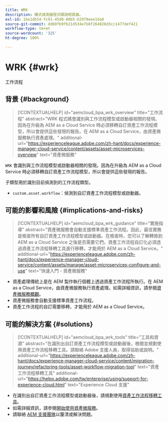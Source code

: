 ```yaml
---
title: WRK
description: 模式偵測器程式碼說明頁面。
exl-id: 1be1db54-fc91-45d0-80b5-b2978eee1da8
source-git-commit: dd60fb9fb21d534e7b6f264826d3cc1477def421
workflow-type: tm+mt
source-wordcount: '325'
ht-degree: 100%

---
```


# WRK {#wrk}

工作流程

## 背景 {#background}

>[!CONTEXTUALHELP]
>id="aemcloud_bpa_wrk_overview"
>title="工作流程"
>abstract="WRK 程式碼會識別與工作流程模型或啟動器相關的發現。因為在升級為 AEM as a Cloud Service 時必須移轉自訂資產工作流程模型，所以會提供這些發現的報告。在 AEM as a Cloud Service，由資產微服務執行資產處理。"
>additional-url="https://experienceleague.adobe.com/zh-hant/docs/experience-manager-cloud-service/content/assets/asset-microservices-overview" text="資產微服務"

`WRK` 會識別與工作流程模型或啟動器相關的發現。因為在升級為 AEM as a Cloud Service 時必須移轉自訂資產工作流程模型，所以會提供這些發現的報告。

子類型用於識別目前偵測到的工作流程類型。

* `custom.asset.workflow`：偵測到自訂資產工作流程模型或啟動器。

## 可能的影響和風險 {#implications-and-risks}

>[!CONTEXTUALHELP]
>id="aemcloud_bpa_wrk_guidance"
>title="實施指導"
>abstract="資產微服務會自動支援標準資產工作流程。因此，最佳實務是檢查所有自訂資產工作流程模型或啟動器。在檢查時，您可以了解轉換到 AEM as a Cloud Service 之後是否需要它們。資產工作流程自訂化必須透過資產工作流程移轉工具進行移轉，才能用於 AEM as a Cloud Service。"
>additional-url="https://experienceleague.adobe.com/zh-hant/docs/experience-manager-cloud-service/content/assets/manage/asset-microservices-configure-and-use" text="快速入門 - 資產微服務"

* 資產處理傳統上是在 AEM 製作執行個體上透過資產工作流程所執行。在 AEM as a Cloud Service，由資產微服務執行資產處理。如需詳細資訊，請參閱[資產微服務概觀](https://experienceleague.adobe.com/zh-hant/docs/experience-manager-cloud-service/content/assets/asset-microservices-overview)。
* 資產微服務會自動支援標準資產工作流程。
* 資產工作流程的自訂需要移轉，才能用於 AEM as a Cloud Service。

## 可能的解決方案 {#solutions}

>[!CONTEXTUALHELP]
>id="aemcloud_bpa_wrk_tools"
>title="工具和資源"
>abstract="在識別出自訂資產工作流程模型或啟動器後，檢閱並規劃使用資產工作流程移轉工具。請聯絡 Adobe 支援人員，取得協助或說明。"
>additional-url="https://experienceleague.adobe.com/zh-hant/docs/experience-manager-cloud-service/content/migration-journey/refactoring-tools/asset-workflow-migration-tool" text="資產工作流程移轉工具"
>additional-url="https://helpx.adobe.com/tw/enterprise/using/support-for-experience-cloud.html" text="Experience Cloud 支援"

* 在識別出自訂資產工作流程模型或啟動器後，請規劃使用[資產工作流程移轉工具](https://experienceleague.adobe.com/zh-hant/docs/experience-manager-cloud-service/content/migration-journey/refactoring-tools/asset-workflow-migration-tool)。
* 如需詳細資訊，請參閱[開始使用資產微服務](https://experienceleague.adobe.com/zh-hant/docs/experience-manager-cloud-service/content/assets/manage/asset-microservices-configure-and-use)。
* 請聯絡 [AEM 支援團隊](https://helpx.adobe.com/tw/enterprise/using/support-for-experience-cloud.html)以釐清或解決問題。

